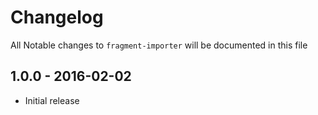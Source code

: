 # Changelog

All Notable changes to `fragment-importer` will be documented in this file

## 1.0.0 - 2016-02-02

- Initial release

